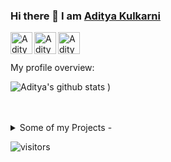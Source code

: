 
### Hi there 👋 I am [Aditya Kulkarni](https://aditya20kul.github.io/)

<a href="https://www.linkedin.com/in/adityakulkarni20/" target="_blank">
  <img align="left" alt="Aditya's LinkdeIN" width="35px" src="https://img.icons8.com/fluent/50/000000/linkedin.png"/>
</a>
<a href="https://leetcode.com/kulkarni20/" target="_blank">
  <img align="left" alt="Aditya's Leetcode" width="35px" src="https://cdn.jsdelivr.net/npm/simple-icons@v3/icons/leetcode.svg" />
</a>
<a href="https://twitter.com/Aditya_kul20" target="_blank">
  <img align="left" alt="Aditya's Twitter" width="35px" src="https://img.icons8.com/cute-clipart/64/000000/twitter.png"/>
</a>
<br />
<br />

<div>
 <p>



</h4>
</div>

<div><p>My profile overview: </p></div>

![Aditya's github stats](https://github-readme-stats.vercel.app/api?username=Aditya20kul&show_icons=true&theme=tokyonight)
)
<br />
<br />
<br />
<details>
<summary>
  Some of my Projects - 
</summary>

<br />

[![ReadMe Card](https://github-readme-stats.vercel.app/api/pin/?username=Aditya20kul&repo=Expense-tracker)](https://github.com/Aditya20kul/Expense-tracker)
[![ReadMe Card](https://github-readme-stats.vercel.app/api/pin/?username=Aditya20kul&repo=E-commerce-Website-Clone-)](https://github.com/Aditya20kul/E-commerce-Website-Clone-)
[![ReadMe Card](https://github-readme-stats.vercel.app/api/pin/?username=Aditya20kul&repo=GitSearch)](https://github.com/Aditya20kul/GitSearch)
[![ReadMe Card](https://github-readme-stats.vercel.app/api/pin/?username=Aditya20kul&repo=Music-API)](https://github.com/Aditya20kul/Music-API)

<br />

</details>

![visitors](https://visitor-badge.laobi.icu/badge?page_id=Aditya20kul.Aditya20kul)
